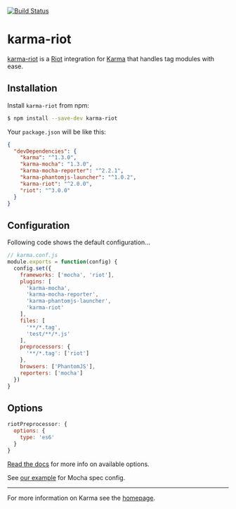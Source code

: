 [![Build Status](https://img.shields.io/travis/riot/karma-riot/master.svg?style=flat-square)](https://travis-ci.org/riot/karma-riot)

# karma-riot

[karma-riot](https://github.com/riot/karma-riot) is a [Riot](https://riotjs.org) integration for [Karma](https://karma-runner.github.io) that handles tag modules with ease.

## Installation

Install `karma-riot` from npm:

```bash
$ npm install --save-dev karma-riot
```

Your `package.json` will be like this:

```json
{
  "devDependencies": {
    "karma": "^1.3.0",
    "karma-mocha": "1.3.0",
    "karma-mocha-reporter": "^2.2.1",
    "karma-phantomjs-launcher": "^1.0.2",
    "karma-riot": "^2.0.0",
    "riot": "^3.0.0"
  }
}
```

## Configuration

Following code shows the default configuration...

```js
// karma.conf.js
module.exports = function(config) {
  config.set({
    frameworks: ['mocha', 'riot'],
    plugins: [
      'karma-mocha',
      'karma-mocha-reporter',
      'karma-phantomjs-launcher',
      'karma-riot'
    ],
    files: [
      '**/*.tag',
      'test/**/*.js'
    ],
    preprocessors: {
      '**/*.tag': ['riot']
    },
    browsers: ['PhantomJS'],
    reporters: ['mocha']
  })
}
```

## Options

```js
riotPreprocessor: {
  options: {
    type: 'es6'
  }
}
```

[Read the docs](http://riot.js.org/guide/compiler/#pre-processors) for more info on available options.

See [our example](./test/specs.js) for Mocha spec config.

----

For more information on Karma see the [homepage].

[homepage]: http://karma-runner.github.com
